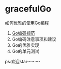 # gracefulGo
如何优雅的使用Go编程  
1. [Go编码规范](./编码规范)
2. Go编码注意事项和建议 
2. Go的优雅实现 
4. Go的单元测试


ps:欢迎star～～～
